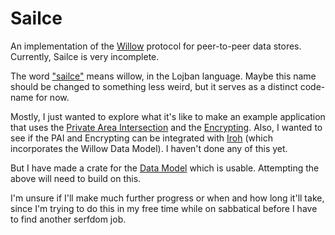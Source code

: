 # Sailce

An implementation of the [Willow](https://willowprotocol.org/) protocol for peer-to-peer data
stores.  Currently, Sailce is very incomplete.

The word ["sailce"](https://la-lojban.github.io/sutysisku/lojban/index.html#sisku=sailce) means
willow, in the Lojban language.  Maybe this name should be changed to something less weird, but
it serves as a distinct code-name for now.

Mostly, I just wanted to explore what it's like to make an example application that uses the [Private Area Intersection](https://willowprotocol.org/specs/pai/index.html#private_area_intersection) and the [Encrypting](https://willowprotocol.org/specs/e2e/index.html#e2e).  Also, I wanted to see if the PAI and Encrypting can be integrated with [Iroh](https://github.com/n0-computer/iroh) (which incorporates the Willow Data Model).  I haven't done any of this yet.

But I have made a crate for the [Data Model](./crates/data_model) which is usable.  Attempting the above will need to build on this.

I'm unsure if I'll make much further progress or when and how long it'll take, since I'm trying
to do this in my free time while on sabbatical before I have to find another serfdom job.
